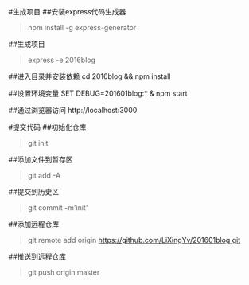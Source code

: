 #生成项目
##安装express代码生成器
>npm install -g express-generator

##生成项目
>express -e 2016blog

##进入目录并安装依赖
cd 2016blog && npm install

##设置环境变量
SET DEBUG=201601blog:* & npm start

##通过浏览器访问
http://localhost:3000

#提交代码
##初始化仓库
>git init

##添加文件到暂存区
>git add -A

##提交到历史区
>git commit -m'init'

##添加远程仓库
>git remote add origin https://github.com/LiXingYv/201601blog.git

##推送到远程仓库
>git push origin master